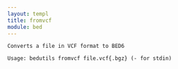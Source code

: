 ```yaml
---
layout: templ
title: fromvcf
module: bed
---
```

    
    Converts a file in VCF format to BED6
    
    Usage: bedutils fromvcf file.vcf{.bgz} (- for stdin)
    
